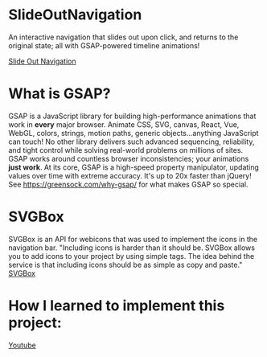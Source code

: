 # SlideOutNavigation
An interactive navigation that slides out upon click, and returns to the original state; all with GSAP-powered timeline animations!

[Slide Out Navigation]

# What is GSAP?
GSAP is a JavaScript library for building high-performance animations that work in **every** major browser. Animate CSS, SVG, canvas, React, Vue, WebGL, colors, strings, motion paths, generic objects...anything JavaScript can touch! No other library delivers such advanced sequencing, reliability, and tight control while solving real-world problems on millions of sites. GSAP works around countless browser inconsistencies; your animations **just work**. At its core, GSAP is a high-speed property manipulator, updating values over time with extreme accuracy. It's up to 20x faster than jQuery! See https://greensock.com/why-gsap/ for what makes GSAP so special.

# SVGBox
SVGBox is an API for webicons that was used to implement the icons in the navigation bar. "Including icons is harder than it should be. SVGBox allows you to add icons to your project by using simple tags. The idea behind the service is that including icons should be as simple as copy and paste."
[SVGBox]

# How I learned to implement this project:
[Youtube]


   [Slide Out Navigation]: <http://127.0.0.1:5500/index.html#/>
   [SVGBox]: <https://svgbox.net/iconsets/>
   [Youtube]: <https://www.youtube.com/watch?v=n4_s0DpiHjQ&list=PL0lNJEnwfVVNU3Jf-B4VHtAA71XvDiqre&index=2/>
